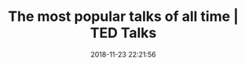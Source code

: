 ---
date: 2018-11-23 22:21:56
link:
  source: pocket
  source_url: https://getpocket.com
  text: The most popular talks of all time | TED Talks
  url: https://www.ted.com/playlists/171/the_20_most_popular_talks_of_a
slug: the-most-popular-talks-of-all-time-ted-talks
source: pocket
title: The most popular talks of all time | TED Talks
---